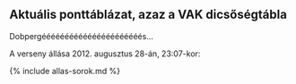 ## Aktuális ponttáblázat, azaz a VAK dicsőségtábla

Dobpergéééééééééééééééééééééés...

A verseny állása 2012. augusztus 28-án, 23:07-kor:

{% include allas-sorok.md %}
